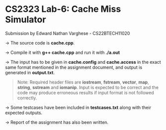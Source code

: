 # CS2323 Lab-6: Cache Miss Simulator
Submission by Edward Nathan Varghese - CS22BTECH11020

-> The source code is **cache.cpp**.

-> Compile it with **g++ cache.cpp** and run it with **./a.out**

-> The input has to be given in **cache.config** and **cache.access** in the exact same format mentioned in the assignment document, and output is generated in **output.txt**.

> Note: Required header files are **iostream**, **fstream**, **vector**, **map**, **string**, **sstream** and **iomanip**. Input is expected to be correct and the code may produce erroneous results if input format is not followed correctly.

-> Some testcases have been included in **testcases.txt** along with their expected outputs.

-> Report of the assignment has also been written.